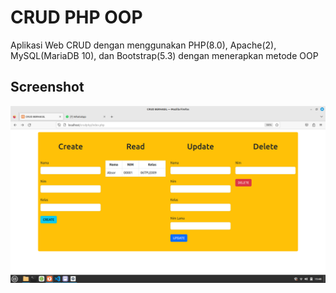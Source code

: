 # CRUD PHP OOP
Aplikasi Web CRUD dengan menggunakan PHP(8.0), Apache(2), MySQL(MariaDB 10), dan Bootstrap(5.3) dengan menerapkan metode OOP

## Screenshot
![Screenshot Output](SS-CRUD.png)
